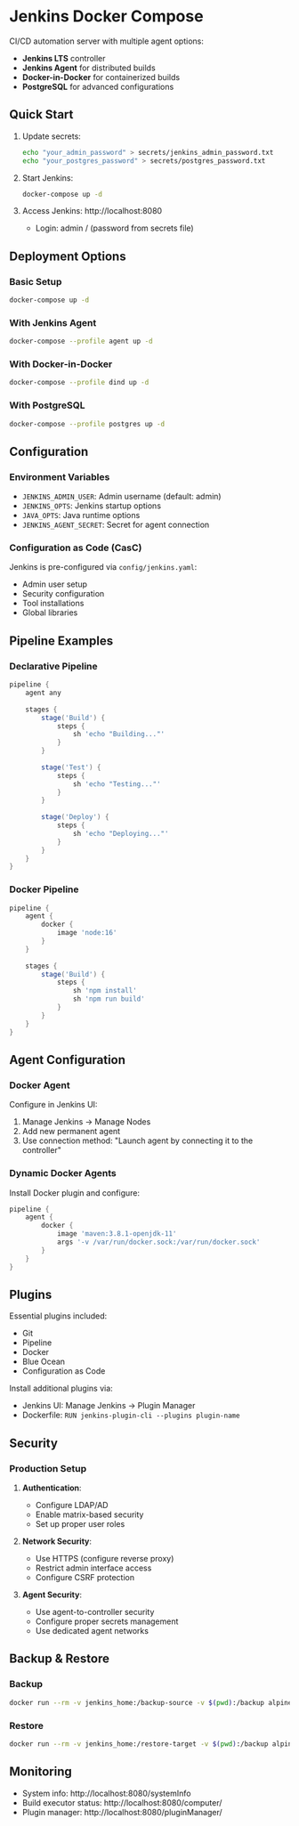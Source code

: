 # Jenkins Docker Compose

CI/CD automation server with multiple agent options:
- **Jenkins LTS** controller
- **Jenkins Agent** for distributed builds
- **Docker-in-Docker** for containerized builds
- **PostgreSQL** for advanced configurations

## Quick Start

1. Update secrets:
   ```bash
   echo "your_admin_password" > secrets/jenkins_admin_password.txt
   echo "your_postgres_password" > secrets/postgres_password.txt
   ```

2. Start Jenkins:
   ```bash
   docker-compose up -d
   ```

3. Access Jenkins: http://localhost:8080
   - Login: admin / (password from secrets file)

## Deployment Options

### Basic Setup
```bash
docker-compose up -d
```

### With Jenkins Agent
```bash
docker-compose --profile agent up -d
```

### With Docker-in-Docker
```bash
docker-compose --profile dind up -d
```

### With PostgreSQL
```bash
docker-compose --profile postgres up -d
```

## Configuration

### Environment Variables
- `JENKINS_ADMIN_USER`: Admin username (default: admin)
- `JENKINS_OPTS`: Jenkins startup options
- `JAVA_OPTS`: Java runtime options
- `JENKINS_AGENT_SECRET`: Secret for agent connection

### Configuration as Code (CasC)
Jenkins is pre-configured via `config/jenkins.yaml`:
- Admin user setup
- Security configuration
- Tool installations
- Global libraries

## Pipeline Examples

### Declarative Pipeline
```groovy
pipeline {
    agent any
    
    stages {
        stage('Build') {
            steps {
                sh 'echo "Building..."'
            }
        }
        
        stage('Test') {
            steps {
                sh 'echo "Testing..."'
            }
        }
        
        stage('Deploy') {
            steps {
                sh 'echo "Deploying..."'
            }
        }
    }
}
```

### Docker Pipeline
```groovy
pipeline {
    agent {
        docker {
            image 'node:16'
        }
    }
    
    stages {
        stage('Build') {
            steps {
                sh 'npm install'
                sh 'npm run build'
            }
        }
    }
}
```

## Agent Configuration

### Docker Agent
Configure in Jenkins UI:
1. Manage Jenkins → Manage Nodes
2. Add new permanent agent
3. Use connection method: "Launch agent by connecting it to the controller"

### Dynamic Docker Agents
Install Docker plugin and configure:
```groovy
pipeline {
    agent {
        docker {
            image 'maven:3.8.1-openjdk-11'
            args '-v /var/run/docker.sock:/var/run/docker.sock'
        }
    }
}
```

## Plugins

Essential plugins included:
- Git
- Pipeline
- Docker
- Blue Ocean
- Configuration as Code

Install additional plugins via:
- Jenkins UI: Manage Jenkins → Plugin Manager
- Dockerfile: `RUN jenkins-plugin-cli --plugins plugin-name`

## Security

### Production Setup
1. **Authentication**:
   - Configure LDAP/AD
   - Enable matrix-based security
   - Set up proper user roles

2. **Network Security**:
   - Use HTTPS (configure reverse proxy)
   - Restrict admin interface access
   - Configure CSRF protection

3. **Agent Security**:
   - Use agent-to-controller security
   - Configure proper secrets management
   - Use dedicated agent networks

## Backup & Restore

### Backup
```bash
docker run --rm -v jenkins_home:/backup-source -v $(pwd):/backup alpine tar czf /backup/jenkins-backup.tar.gz -C /backup-source .
```

### Restore
```bash
docker run --rm -v jenkins_home:/restore-target -v $(pwd):/backup alpine tar xzf /backup/jenkins-backup.tar.gz -C /restore-target
```

## Monitoring

- System info: http://localhost:8080/systemInfo
- Build executor status: http://localhost:8080/computer/
- Plugin manager: http://localhost:8080/pluginManager/
